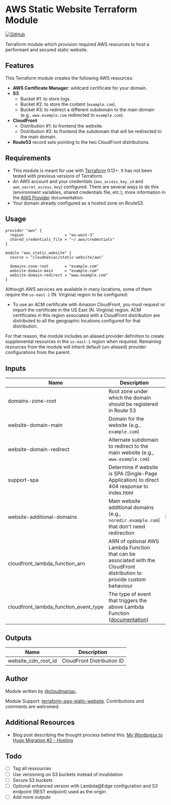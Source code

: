 # AWS Static Website Terraform Module

[![GitHub][github-image]][github-link]

  [github-image]: https://img.shields.io/github/release/realglobe-Inc/terraform-aws-static-website.svg
  [github-link]: https://github.com/cloudmaniac/terraform-aws-static-website/releases

Terraform module which provision required AWS resources to host a performant and secured static website.

## Features

This Terraform module creates the following AWS resources:

* **AWS Certificate Manager**: wildcard certificate for your domain.
* **S3**
  * Bucket #1: to store logs.
  * Bucket #2: to store the content (`example.com`).
  * Bucket #3: to redirect a different subdomain to the main domain (e.g., `www.example.com` redirected to `example.com`).
* **CloudFront**
  * Distribution #1: to frontend the website.
  * Distribution #2: to frontend the subdomain that will be redirected to the main domain.
* **Route53** record sets pointing to the two CloudFront distributions.

## Requirements

* This module is meant for use with [Terraform](https://www.terraform.io/downloads.html) 0.12+. It has not been tested with previous versions of Terraform.
* An AWS account and your credentials (`aws_access_key_id` and `aws_secret_access_key`) configured. There are several ways to do this (environment variables, shared credentials file, etc.); more information in the [AWS Provider](https://www.terraform.io/docs/providers/aws/index.html) documentation.
* Your domain already configured as a hosted zone on Route53.

## Usage

```HCL
provider "aws" {
  region                  = "eu-west-3"
  shared_credentials_file = "~/.aws/credentials"
}

module "aws_static_website" {
  source = "cloudmaniac/static-website/aws"

  domains-zone-root       = "example.com"
  website-domain-main     = "example.com"
  website-domain-redirect = "www.example.com"
}
```

Although AWS services are available in many locations, some of them require the `us-east-1` (N. Virginia) region to be configured:

* To use an ACM certificate with Amazon CloudFront, you must request or import the certificate in the US East (N. Virginia) region. ACM certificates in this region associated with a CloudFront distribution are distributed to all the geographic locations configured for that distribution.

For that reason, the module includes an aliased provider definition to create supplemental resources in the `us-east-1` region when required. Remaining resources from the module will inherit default (un-aliased) provider configurations from the parent.

## Inputs

| Name | Description | Type | Default | Required |
|------|-------------|:----:|:-------:|:--------:|
| domains-zone-root | Root zone under which the domain should be registered in Route 53 | string | - | yes |
| website-domain-main | Domain for the website (e.g., `example.com`) | string | - | yes |
| website-domain-redirect | Alternate subdomain to redirect to the main website (e.g., `www.example.com`) | string | - | yes |
| support-spa | Determine if website is SPA (Single-Page Application) to direct 404 response to index.html | bool | `false` | no |
| website-additional-domains | Main website additional domains (e.g., `noredir.example.com`) that don't need redirection | list(string) | [] | no |
| cloudfront_lambda_function_arn | ARN of optional AWS Lambda Function that can be associated with the CloudFront distribution to provide custom behaviour | string | - | no |
| cloudfront_lambda_function_event_type | The type of event that triggers the above Lambda Function ([documentation](https://registry.terraform.io/providers/hashicorp/aws/latest/docs/resources/cloudfront_distribution#lambda_function_association)) | string | `origin-request` | no |

## Outputs

| Name | Description |
|------|-------------|
| website_cdn_root_id | CloudFront Distribution ID |

## Author

Module written by [@cloudmaniac](https://github.com/cloudmaniac).

Module Support: [terraform-aws-static-website](https://github.com/cloudmaniac/terraform-aws-static-website). Contributions and comments are welcomed.

## Additional Resources

* Blog post describing the thought process behind this: [My Wordpress to Hugo Migration #2 - Hosting](https://cloudmaniac.net/wordpress-to-hugo-migration-2-hosting/)

## Todo

* [ ] Tag all ressources
* [ ] Use versioning on S3 buckets instead of invalidation
* [ ] Secure S3 buckets
* [ ] Optional enhanced version with Lambda@Edge configuration and S3 endpoint (REST endpoint) used as the origin
* [ ] Add more outputs
